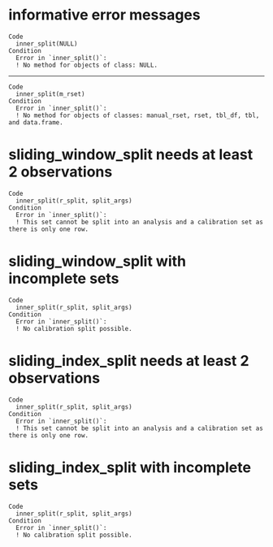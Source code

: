 # informative error messages

    Code
      inner_split(NULL)
    Condition
      Error in `inner_split()`:
      ! No method for objects of class: NULL.

---

    Code
      inner_split(m_rset)
    Condition
      Error in `inner_split()`:
      ! No method for objects of classes: manual_rset, rset, tbl_df, tbl, and data.frame.

# sliding_window_split needs at least 2 observations

    Code
      inner_split(r_split, split_args)
    Condition
      Error in `inner_split()`:
      ! This set cannot be split into an analysis and a calibration set as there is only one row.

# sliding_window_split with incomplete sets

    Code
      inner_split(r_split, split_args)
    Condition
      Error in `inner_split()`:
      ! No calibration split possible.

# sliding_index_split needs at least 2 observations

    Code
      inner_split(r_split, split_args)
    Condition
      Error in `inner_split()`:
      ! This set cannot be split into an analysis and a calibration set as there is only one row.

# sliding_index_split with incomplete sets

    Code
      inner_split(r_split, split_args)
    Condition
      Error in `inner_split()`:
      ! No calibration split possible.


